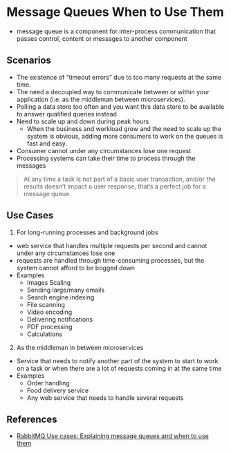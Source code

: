 # Message Queues When to Use Them
-  message queue is a component for inter-process communication that passes control, content or messages to another component

## Scenarios
- The existence of “timeout errors” due to too many requests at the same time.
- The need a decoupled way to communicate between or within your application (i.e. as the middleman between microservices). 
- Polling a data store too often and you want this data store to be available to answer qualified queries instead
- Need to scale up and down during peak hours
    - When the business and workload grow and the need to scale up the system is obvious, adding more consumers to work on the queues is fast and easy.
- Consumer cannot under any circumstances lose one request
- Processing systems can take their time to process through the messages

> At any time a task is not part of a basic user transaction, and/or the results doesn’t impact a user response, that’s a perfect job for a message queue.

## Use Cases
1. For long-running processes and background jobs
  - web service that handles multiple requests per second and cannot under any circumstances lose one
  - requests are handled through time-consuming processes, but the system cannot afford to be bogged down
  - Examples
    - Images Scaling
    - Sending large/many emails
    - Search engine indexing
    - File scanning
    - Video encoding
    - Delivering notifications
    - PDF processing
    - Calculations


2. As the middleman in between microservices
  - Service that needs to notify another part of the system to start to work on a task or when there are a lot of requests coming in at the same time
  - Examples
    - Order handling
    - Food delivery service
    - Any web service that needs to handle several requests


## References
- [RabbitMQ Use cases: Explaining message queues and when to use them](https://www.cloudamqp.com/blog/rabbitmq-use-cases-explaining-message-queues-and-when-to-use-them.html)
